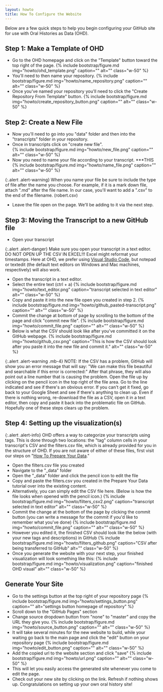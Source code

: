 ```yaml
---
layout: howto
title: How To Configure the Website
---
```


Below are a few quick steps to help you begin configuring your GitHub site for use with Oral Histories as Data (OHD). 

## Step 1: Make a Template of OHD

- Go to the OHD homepage and click on the "Template" button toward the top right of the page. 
{% include bootstrap/figure.md img="howto/ohd_template.png" caption="" alt="" class="w-50" %}
- You'll need to then name your repository.
{% include bootstrap/figure.md img="howto/name_repository.png" caption="" alt="" class="w-50" %}
- Once you've named your repository you'll need to click the "Create Repository From Template" button. 
{% include bootstrap/figure.md img="howto/create_repository_button.png" caption="" alt="" class="w-50" %}

## Step 2: Create a New File

- Now you'll need to go into you "data" folder and then into the "transcripts" folder in your repository. 
- Once in transcripts click on "create new file".  
{% include bootstrap/figure.md img="howto/new_file.png" caption="" alt="" class="w-50" %}
- Now you need to name your file according to your transcript. ***THIS 
{% include bootstrap/figure.md img="howto/name_file.png" caption="" alt="" class="w-50" %}

{:.alert .alert-warning}
When you name your file be sure to include the type of file after the name you choose. For example, if it is a mark down file, attach ".md" after the file name. In our case, you'll want to add a ".csv" to the end of the filename. (robert.csv)
- Leave the file open on the page. We'll be adding to it via the next step.

## Step 3: Moving the Transcript to a new GitHub file

- Open your transcript  

{:.alert .alert-danger}
Make sure you open your transcript in a text editor. DO NOT OPEN UP THE CSV IN EXCEL!!! Excel might reformat your timestamps. Here at OHD, we prefer using [Visual Studio Code](https://code.visualstudio.com/), but notepad or textedit (the default text editors on Windows and Mac machines, respectively) will also work. 
- Open the transcript in a text editor. 
- Select the entire text (ctrl + a) 
{% include bootstrap/figure.md img="howto/text_editor.png" caption="transcript selected in text editor" alt="" class="w-50" %}
- Copy and paste it into the new file open you created in step 2. 
{% include bootstrap/figure.md img="howto/github_pasted-transcript.png" caption="" alt="" class="w-50" %}
- Commit the change at bottom of page by scrolling to the bottom of the page and click "commit new file". 
{% include bootstrap/figure.md img="howto/commit_file.png" caption="" alt="" class="w-50" %}
- Below is what the CSV should look like after you've committed it on the GitHub webpage. 
{% include bootstrap/figure.md img="howto/github_csv.png" caption="This is how the CSV should look after you paste it into the new file and commit it." alt="" class="w-50" %}

{:.alert .alert-warning .mb-4}
NOTE: If the CSV has a problem, GitHub will show you an error message that will say: "We can make this file beautiful and searchable if this error is corrected:" After that phrase, they will also point out a line number that is causing the problem. Open the file up by clicking on the pencil icon in the top right of the file area. Go to the line indicated and see if there's an obvious error. If you can't get it fixed, go back to your Google Sheet and see if there's anything to clean up. Even if there is nothing wrong, re-download the file as a CSV, open it in a text editor, then copy and paste it back into the problematic file on GitHub. Hopefully one of these steps clears up the problem. 

## Step 4: Setting up the visualization(s)

{:.alert .alert-info}
OHD offers a way to categorize your transcripts using tags. This is done through two locations: the "tag" column cells in your transcript's CSV and the filters.csv file, which is already provided for you in the structure of OHD. If you are not aware of either of these files, first visit our steps on "[How To Prepare Your Data](prepareyourdata.html)." 

- Open the filters.csv file you created
- Navigate to the "_data" folder 
- Open the "_data" folder and click the pencil icon to edit the file
- Copy and paste the filters.csv you created in the Prepare Your Data tutorial over into the existing content. 
- Alternatively, you can simply edit the CSV file here. (Below is how the file looks when opened with the pencil icon.)
{% include bootstrap/figure.md img="howto/filters_csv2.png" caption="transcript selected in text editor" alt="" class="w-50" %}
- Commit the change at the bottom of the page by clicking the commit button (you can write a message for the commit if you'd like to remember what you've done)
{% include bootstrap/figure.md img="howto/commit_file.png" caption="" alt="" class="w-50" %}
- However you edited it, the finished CSV should look like the below (with your new tags and descriptions) in GitHub
{% include bootstrap/figure.md img="howto/filters_github.png" caption="CSV after being transferred to GitHub" alt="" class="w-50" %}
- Once you generate the website with your next step, your finished visualization will look something like this: 
{% include bootstrap/figure.md img="howto/visualization.png" caption="finished OHD visual" alt="" class="w-50" %}

## Generate Your Site

- Go to the settings button at the top right of your repository page
{% include bootstrap/figure.md img="howto/settings_button.png" caption="" alt="settings button homepage of repository" %}
- Scroll down to the "GitHub Pages" section
- Change source dropdown button from "none" to "master" and copy the URL they give you. 
{% include bootstrap/figure.md img="howto/source_button.png" caption="" alt="" class="w-50" %}
- It will take several minutes for the new website to build, while your waiting go back to the main page and click the "edit" button on your repository page
{% include bootstrap/figure.md img="howto/edit_button.png" caption="" alt="" class="w-50" %}
- Add the copied url to the website section and click "save" 
{% include bootstrap/figure.md img="howto/url.png" caption="" alt="" class="w-50" %}
- This will let you easily access the generated site whenever you come to edit the page. 
- Check out your new site by clicking on the link. Refresh if nothing shows up. Congratulations on setting up your own oral history site!

